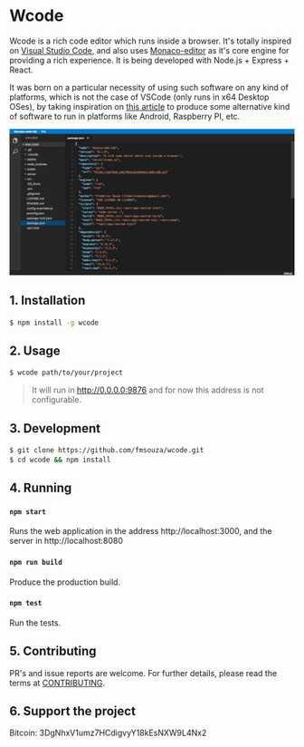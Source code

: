 # Wcode

Wcode is a rich code editor which runs inside a browser. It's totally inspired on [Visual Studio Code](https://github.com/Microsoft/vscode), and also uses [Monaco-editor](https://github.com/Microsoft/monaco-editor) as it's core engine for providing a rich experience. It is being developed with Node.js + Express + React.

It was born on a particular necessity of using such software on any kind of platforms, which is not the case of VSCode (only runs in x64 Desktop OSes), by taking inspiration on [this article](https://medium.com/samsung-internet-dev/writing-software-using-a-phone-e71976f1f18d) to produce some alternative kind of software to run in platforms like Android, Raspberry PI, etc.

![screenshot](./assets/screenshot.png)

## 1. Installation

```bash
$ npm install -g wcode
```

## 2. Usage

```bash
$ wcode path/to/your/project
```

> It will run in http://0.0.0.0:9876 and for now this address is not configurable.

## 3. Development

```bash
$ git clone https://github.com/fmsouza/wcode.git
$ cd wcode && npm install
```

## 4. Running

#### `npm start`

Runs the web application in the address http://localhost:3000, and the server in http://localhost:8080

#### `npm run build`

Produce the production build.

#### `npm test`

Run the tests.

## 5. Contributing

PR's and issue reports are welcome. For further details, please read the terms at [CONTRIBUTING](./CONTRIBUTING.md).

## 6. Support the project

Bitcoin: 3DgNhxV1umz7HCdigvyY18kEsNXW9L4Nx2